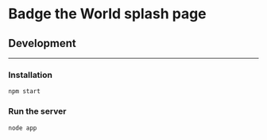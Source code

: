 # Badge the World splash page

## Development
-----

### Installation

`npm start`

### Run the server

`node app`